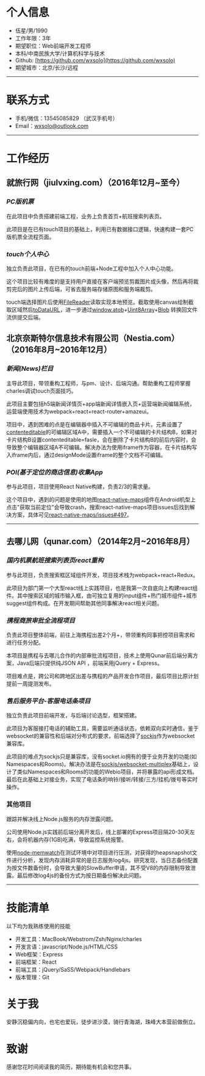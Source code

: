 # 个人信息

 - 伍星/男/1990
 - 工作年限：3年
 - 期望职位：Web前端开发工程师
 - 本科/中南民族大学/计算机科学与技术
 - Github: [https://github.com/wxsolo](https://github.com/wxsolo)
 - 期望城市：北京/长沙/远程

---

# 联系方式

- 手机/微信：13545085829 （武汉手机号）
- Email：[wxsolo@outlook.com](wxsolo@outlook.com)

---

# 工作经历

## 就旅行网（jiulvxing.com）（2016年12月~至今）

### *PC版机票*

在此项目中负责搭建前端工程，业务上负责首页+航班搜索列表页。

此项目是在已有touch项目的基础上，利用已有数据接口逻辑，快速构建一套PC版机票全流程页面。

### *touch个人中心*

独立负责此项目，在已有的touch前端+Node工程中加入个人中心功能。

这个项目比较有难度的是支持用户直接在客户端预览剪裁图片成头像，然后再将裁剪完后的图片上传后端，可省去服务端存储原图和服务端裁剪。

touch端选择图片后使用[FileReader](https://developer.mozilla.org/zh-CN/docs/Web/API/FileReader)读取实现本地预览。截取使用canvas绘制截取区域然后[toDataURL](https://developer.mozilla.org/en-US/docs/Web/API/HTMLCanvasElement/toDataURL)，进一步通过[window.atob](https://developer.mozilla.org/zh-CN/docs/Web/API/WindowBase64/atob)+[Uint8Array](https://developer.mozilla.org/zh-CN/docs/Web/JavaScript/Reference/Global_Objects/Uint8Array)+[Blob](https://developer.mozilla.org/zh-CN/docs/Web/API/Blob) 转换回文件流供提交后端。

## 北京奈斯特尔信息技术有限公司（Nestia.com）（2016年8月~2016年12月）

### *新闻(News)栏目*

主导此项目，带领重构工程师，与pm、设计、后端沟通。帮助重构工程师掌握charles调试touch页面技巧。

此项目主要包括h5端新闻详情页+app端新闻详情嵌入页+运营端新闻编辑系统，运营端使用技术为webpack+react+react-router+amazeui。

项目中，遇到困难的点是在编辑器中插入不可编辑的商品卡片。元素设置了[contenteditable](https://developer.mozilla.org/zh-CN/docs/Web/HTML/Global_attributes/contenteditable)的可编辑区域A中，需要插入一个不可编辑的卡片结构B，如果对卡片结构B设置contenteditable=fasle，会在删除了卡片结构B的前后内容时，会导致整个编辑器区域A不可编辑。解决办法为使用iframe作为容器，在卡片结构写入iframe内后，通过designMode设置iframe的整个文档不可编辑。


### *POI(基于定位的商店信息)收集App*

参与此项目，项目使用React Native构建，负责2/3的需求量。

这个项目中，遇到的问题是使用的地图[react-native-maps](https://github.com/airbnb/react-native-maps)组件在Android机型上点击"获取当前定位"会导致crash，搜索react-native-maps项目issues后找到解决方案，具体可见[react-native-maps/issues#497](https://github.com/airbnb/react-native-maps/issues/497)。

---

## 去哪儿网（qunar.com）（2014年2月~2016年8月）

### *国内机票航班搜索列表页react重构*

参与此项目，负责搜索框区域组件开发，项目技术栈为webpack+react+Redux。

此项目为部门第一个大型react线上实践项目，也是我第一次自底向上构建react组件。其中搜索区域的城市输入框，由可独立复用的input组件+热门城市组件+城市suggest组件构成。在开发期间帮助其他同事解决react相关问题。

### *携程商旅审批全流程项目*

负责此项目整体前端，前往上海携程出差2个月+，带领重构同事把控项目需求和进行任务分配。

本项目是携程与去哪儿合作的内部审批流程项目，技术上使用Qunar前后端分离方案，Java后端只提供纯JSON API ，前端采用jQuery + Express。

项目难点是，跨公司和跨地区出差与携程的产品开发合作项目，最后项目比原计划提前一周提测发布。

### *售后服务平台-客服电话条项目*

独立负责此项目前端开发，与后端讨论选型，框架搭建。

此项目为客服接打电话的辅助工具，需要监听通话状态，依赖双向实时通信，鉴于websocket的兼容性和后端对分布式的要求，前端选择了[sockjs](https://github.com/sockjs/sockjs-client)作为websocket兼容库。

此项目的难点为sockjs只是兼容库，没有socket.io拥有的便于业务开发的功能(如Namespaces和Rooms)。解决办法是在[sockjs/websocket-multiplex](https://github.com/sockjs/websocket-multiplex)基础上，设计了类似Namespaces和Rooms的功能的Webio项目，并将暴露的api形成文档。最后在此基础上对接业务，实现了电话条的响铃/接听/转接/三方/挂机/拨号等实时操作。

### 其他项目

跟踪并解决线上Node.js服务的内存泄露问题。

公司使用Node.js实践前后端分离开发后，线上部署的Express项目隔20-30天左右，会将机器内存(1GB)吃满，导致监控系统报警。

使用[node-memwatch](https://github.com/lloyd/node-memwatch)在测试环境中对项目进行压测，对获得的heapsnapshot文件进行分析，发现内存消耗异常的是日志服务log4js。研究发现，当日志备份配置为按文件数备份时，会导致大量的SlowBuffer申请，其不受V8的内存限制导致泄露。最后修改log4js的备份方式为按日期备份解决此问题。

---

# 技能清单

以下均为我熟练使用的技能

- 开发工具：MacBook/Webstrom/Zsh/Nginx/charles
- 开发言语：javascript/Node.js/HTML/CSS
- Web框架：Express
- 前端框架：React
- 前端工具：jQuery/SaSS/Webpack/Handlebars
- 版本管理：Git

# 关于我
安静沉稳偏内向，也宅也爱玩，徒步进沙漠，骑行青海湖，珠峰大本营前做倒立。

# 致谢
感谢您花时间阅读我的简历，期待能有机会和您共事。
